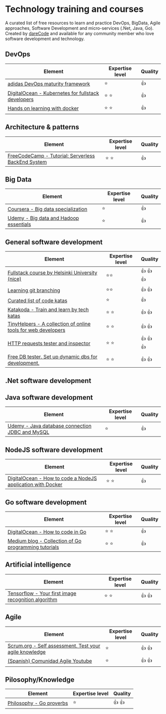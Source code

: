 # Technology training and courses
A curated list of free resources to learn and practice DevOps, BigData, Agile approaches, Software Development and micro-services (.Net, Java, Go).
Created by [dareCode](https://www.darecode.com) and available for any community member who love software development and technology.

## DevOps
| Element       | Expertise level | Quality |
| ------------- |-------------| -----|
| [adidas DevOps maturity framework](https://github.com/adidas/adidas-devops-maturity-framework/blob/master/framework/dmii.md) | :star:  | :+1: |
| [DigitalOcean - Kubernetes for fullstack developers](https://www.digitalocean.com/community/curriculums/kubernetes-for-full-stack-developers)    | :star: :star:      |   :+1: |
| [Hands on learning with docker](https://labs.play-with-docker.com)    | :star: :star:      |   :+1: |

## Architecture & patterns
| Element       | Expertise level | Quality |
| ------------- |-------------| -----|
| [FreeCodeCamp - Tutorial: Serverless BackEnd System](https://www.freecodecamp.org/news/complete-back-end-system-with-serverless/) | :star: :star: | :+1: |

## Big Data
| Element       | Expertise level | Quality |
| ------------- |-------------| -----|
| [Coursera - Big data specialization](https://es.coursera.org/specializations/big-data) | :star:  | :+1: |
| [Udemy - Big data and Hadoop essentials](https://www.udemy.com/course/big-data-and-hadoop-essentials-free-tutorial/) | :star:  | :+1: |  

## General software development
| Element       | Expertise level | Quality |
| ------------- |-------------| -----|
| [Fullstack course by Helsinki University (nice)](https://fullstackopen.com/en/) | :star::star:  | :+1: :+1: :+1: |
| [Learning git branching](https://learngitbranching.js.org) | :star::star:  | :+1: :+1: |
| [Curated list of code katas](https://github.com/gamontal/awesome-katas) | :star: | :+1: |
| [Katakoda - Train and learn by tech katas](https://www.katacoda.com/) | :star: :star:  | :+1: :+1: |
| [TinyHelpers - A collection of online tools for web developers](https://tiny-helpers.dev/) | :star: :star:  | :+1: :+1: |
| [HTTP requests tester and inspector](https://requestbin.com/) | :star: :star:  | :+1: :+1: :+1: |
| [Free DB tester. Set up dynamic dbs for development.](https://www.db4free.net) | :star: :star:  | :+1: :+1: |

## .Net software development

## Java software development
| Element       | Expertise level | Quality |
| ------------- |-------------| -----|
| [Udemy - Java database connection JDBC and MySQL](https://www.udemy.com/course/how-to-connect-java-jdbc-to-mysql)   | :star: | :+1: |

## NodeJS software development
| Element       | Expertise level | Quality |
| ------------- |-------------| -----|
| [DigitalOcean - How to code a NodeJS application with Docker](https://www.digitalocean.com/community/tutorials/how-to-build-a-node-js-application-with-docker) | :star: :star: | :+1: |

## Go software development
| Element       | Expertise level | Quality |
| ------------- |-------------| -----|
| [DigitalOcean - How to code in Go](https://www.digitalocean.com/community/tutorial_series/how-to-code-in-go) | :star: :star: | :+1: |
| [Medium blog - Collection of Go programming tutorials](https://blog.learngoprogramming.com/) | :star: :star: | :+1: |

## Artificial intelligence
| Element       | Expertise level | Quality |
| ------------- |-------------| -----|
| [Tensorflow - Your first image recognition algorithm](https://www.tensorflow.org/tutorials/keras/classification) | :star: :star: | :+1: :+1: |

## Agile
| Element       | Expertise level | Quality |
| ------------- |-------------| -----|
| [Scrum.org - Self assessment. Test your agile knowledge](https://www.scrum.org/open-assessments) | :star: | :+1: :+1: |
| [(Spanish) Comunidad Agile Youtube](https://www.youtube.com/channel/UCW0RxMXHndc_PH0wViqh3fw) | :star: | :+1: :+1: |

## Pilosophy/Knowledge
| Element       | Expertise level | Quality |
| ------------- |-------------| -----|
| [Philosophy - Go proverbs](https://go-proverbs.github.io/) | :star: | :+1: :+1: |
